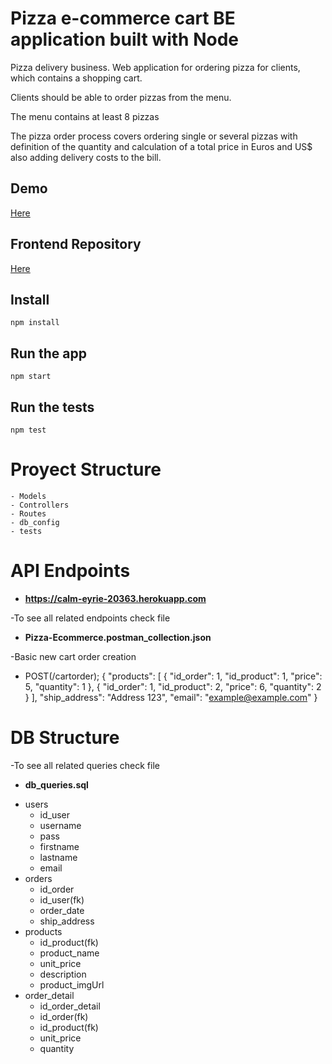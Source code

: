 ﻿# Pizza e-commerce cart BE application built with Node

Pizza delivery business.
Web application for ordering pizza for clients, which contains a shopping cart.

Clients should be able to order pizzas from the menu.

The menu contains at least 8 pizzas

The pizza order process covers ordering single or several pizzas with definition of the quantity and calculation of a total price in Euros and US$ also adding delivery costs to the bill.

## Demo
[Here](https://pizza-ecommerce.herokuapp.com/)

## Frontend Repository
[Here](https://github.com/florovarelaa/Pizza-Ecommerce-FE)

## Install

    npm install

## Run the app

    npm start

## Run the tests

    npm test
    
# Proyect Structure
    - Models
    - Controllers
    - Routes
    - db_config
    - tests

# API Endpoints

- **https://calm-eyrie-20363.herokuapp.com**

-To see all related endpoints check file 

- **Pizza-Ecommerce.postman_collection.json**


-Basic new cart order creation

- POST(/cartorder);
{
    "products": [
        {
            "id_order": 1,
            "id_product": 1,
            "price": 5,
            "quantity": 1
        },
        {
            "id_order": 1,
            "id_product": 2,
            "price": 6,
            "quantity": 2
        }
    ],
    "ship_address": "Address 123",
    "email": "example@example.com"
}

# DB Structure

-To see all related queries check file 

- **db_queries.sql**

* users
    - id_user
    - username
    - pass
    - firstname
    - lastname
    - email
* orders
    - id_order
    - id_user(fk)
    - order_date
    - ship_address
* products
    - id_product(fk)
    - product_name
    - unit_price
    - description
    - product_imgUrl
* order_detail
    - id_order_detail    
    - id_order(fk)
    - id_product(fk)
    - unit_price
    - quantity
